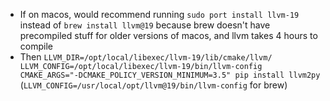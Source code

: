 * If on macos, would recommend running `sudo port install llvm-19` instead of `brew install llvm@19` because brew doesn't have precompiled stuff for older versions of macos, and llvm takes 4 hours to compile
* Then `LLVM_DIR=/opt/local/libexec/llvm-19/lib/cmake/llvm/ LLVM_CONFIG=/opt/local/libexec/llvm-19/bin/llvm-config CMAKE_ARGS="-DCMAKE_POLICY_VERSION_MINIMUM=3.5" pip install llvm2py` (`LLVM_CONFIG=/usr/local/opt/llvm@19/bin/llvm-config` for brew)
